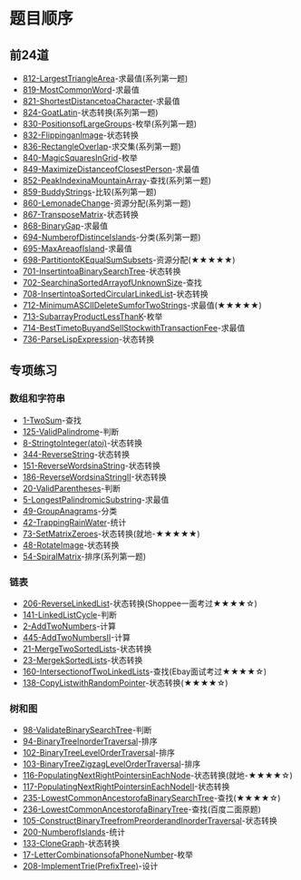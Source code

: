 # 题目顺序

## 前24道

+ [812-LargestTriangleArea]-求最值(系列第一题)
+ [819-MostCommonWord]-求最值
+ [821-ShortestDistancetoaCharacter]-求最值
+ [824-GoatLatin]-状态转换(系列第一题)
+ [830-PositionsofLargeGroups]-枚举(系列第一题)
+ [832-FlippinganImage]-状态转换
+ [836-RectangleOverlap]-求交集(系列第一题)
+ [840-MagicSquaresInGrid]-枚举
+ [849-MaximizeDistanceofClosestPerson]-求最值
+ [852-PeakIndexinaMountainArray]-查找(系列第一题)
+ [859-BuddyStrings]-比较(系列第一题)
+ [860-LemonadeChange]-资源分配(系列第一题)
+ [867-TransposeMatrix]-状态转换
+ [868-BinaryGap]-求最值
+ [694-NumberofDistinceIslands]-分类(系列第一题)
+ [695-MaxAreaofIsland]-求最值
+ [698-PartitiontoKEqualSumSubsets]-资源分配(★★★★★)
+ [701-InsertintoaBinarySearchTree]-状态转换
+ [702-SearchinaSortedArrayofUnknownSize]-查找
+ [708-InsertintoaSortedCircularLinkedList]-状态转换
+ [712-MinimumASCIIDeleteSumforTwoStrings]-求最值(★★★★★)
+ [713-SubarrayProductLessThanK]-枚举
+ [714-BestTimetoBuyandSellStockwithTransactionFee]-求最值
+ [736-ParseLispExpression]-状态转换

## 专项练习

### 数组和字符串

+ [1-TwoSum]-查找
+ [125-ValidPalindrome]-判断
+ [8-StringtoInteger(atoi)]-状态转换
+ [344-ReverseString]-状态转换
+ [151-ReverseWordsinaString]-状态转换
+ [186-ReverseWordsinaStringII]-状态转换
+ [20-ValidParentheses]-判断
+ [5-LongestPalindromicSubstring]-求最值
+ [49-GroupAnagrams]-分类
+ [42-TrappingRainWater]-统计
+ [73-SetMatrixZeroes]-状态转换(就地-★★★★★)
+ [48-RotateImage]-状态转换
+ [54-SpiralMatrix]-排序(系列第一题)

### 链表

+ [206-ReverseLinkedList]-状态转换(Shoppee一面考过★★★★☆)
+ [141-LinkedListCycle]-判断
+ [2-AddTwoNumbers]-计算
+ [445-AddTwoNumbersII]-计算
+ [21-MergeTwoSortedLists]-状态转换
+ [23-MergekSortedLists]-状态转换
+ [160-IntersectionofTwoLinkedLists]-查找(Ebay面试考过★★★★☆)
+ [138-CopyListwithRandomPointer]-状态转换(★★★★☆)

### 树和图

+ [98-ValidateBinarySearchTree]-判断
+ [94-BinaryTreeInorderTraversal]-排序
+ [102-BinaryTreeLevelOrderTraversal]-排序
+ [103-BinaryTreeZigzagLevelOrderTraversal]-排序
+ [116-PopulatingNextRightPointersinEachNode]-状态转换(就地-★★★★☆)
+ [117-PopulatingNextRightPointersinEachNodeII]-状态转换
+ [235-LowestCommonAncestorofaBinarySearchTree]-查找(★★★★☆)
+ [236-LowestCommonAncestorofaBinaryTree]-查找(百度二面原题)
+ [105-ConstructBinaryTreefromPreorderandInorderTraversal]-状态转换
+ [200-NumberofIslands]-统计
+ [133-CloneGraph]-状态转换
+ [17-LetterCombinationsofaPhoneNumber]-枚举
+ [208-ImplementTrie(PrefixTree)]-设计

<!-- 题目链接 -->

[812-LargestTriangleArea]:求最值/间接求最值/812-LargestTriangleArea.md
[819-MostCommonWord]:求最值/间接求最值/819-MostCommonWord.md
[821-ShortestDistancetoaCharacter]:求最值/直接求最值/821-ShortestDistancetoaCharacter.md
[824-GoatLatin]:状态转换/字符串转换/824-GoatLatin.md
[830-PositionsofLargeGroups]:枚举/830-PositionsofLargeGroups.md
[832-FlippinganImage]:状态转换/矩阵转换/832-FlippinganImage.md
[836-RectangleOverlap]:求交集/836-RectangleOverlap.md
[840-MagicSquaresInGrid]:枚举/840-MagicSquaresInGrid.md
[849-MaximizeDistanceofClosestPerson]:求最值/直接求最值/849-MaximizeDistancetoClosestPerson.md
[852-PeakIndexinaMountainArray]:查找/852-PeakIndexinaMountainArray.md
[859-BuddyStrings]:比较/859-BuddyStrings.md
[860-LemonadeChange]:资源分配/860-LemonadeChange.md
[867-TransposeMatrix]:状态转换/矩阵转换/867-TransposeMatrix.md
[868-BinaryGap]:求最值/直接求最值/868-BinaryGap.md
[694-NumberofDistinceIslands]:分类/694-NumberofDistinctIslands.md
[695-MaxAreaofIsland]:求最值/直接求最值/695-MaxAreaofIsland.md
[698-PartitiontoKEqualSumSubsets]:资源分配/698-PartitiontoKEqualSumSubsets.md
[701-InsertintoaBinarySearchTree]:状态转换/树转换/701-InsertintoaBinarySearchTree.md
[702-SearchinaSortedArrayofUnknownSize]:查找/702-SearchinaSortedArrayofUnknownSize.md
[708-InsertintoaSortedCircularLinkedList]:状态转换/基本数据结构转换/708-InsertintoaSortedCircularLinkedList.md
[712-MinimumASCIIDeleteSumforTwoStrings]:求最值/间接求最值/712-MinimumASCIIDeleteSumforTwoStrings.md
[713-SubarrayProductLessThanK]:枚举/713-SubarrayProductLessThanK.md
[714-BestTimetoBuyandSellStockwithTransactionFee]:求最值/间接求最值/714-BestTimetoBuyandSellStockwithTransactionFee.md
[736-ParseLispExpression]:状态转换/字符串转换/736-ParseLispExpression.md

<!-- 专项 -->
[1-TwoSum]:查找/1-TwoSum.md
[125-ValidPalindrome]:判断/125-ValidPalindrome.md
[8-StringtoInteger(atoi)]:状态转换/字符串转换/8-StringtoInteger(atoi).md
[344-ReverseString]:状态转换/字符串转换/344-ReverseString.md
[151-ReverseWordsinaString]:状态转换/字符串转换/151-ReverseWordsinaString.md
[186-ReverseWordsinaStringII]:状态转换/字符串转换/186-ReverseWordsinaStringII.md
[20-ValidParentheses]:判断/20-ValidParentheses.md
[5-LongestPalindromicSubstring]:求最值/间接求最值/5-LongestPalindromicSubstring.md
[49-GroupAnagrams]:分类/49-GroupAnagrams.md
[42-TrappingRainWater]:统计/42-TrappingRainWater.md
[73-SetMatrixZeroes]:状态转换/矩阵转换/73-SetMatrixZeroes.md
[48-RotateImage]:状态转换/矩阵转换/48-RotateImage.md
[54-SpiralMatrix]:排序/54-SpiralMatrix.md
[206-ReverseLinkedList]:状态转换/基本数据结构转换/206-ReverseLinkedList.md
[141-LinkedListCycle]:判断/141-LinkedListCycle.md
[2-AddTwoNumbers]:计算/2-AddTwoNumbers.md
[445-AddTwoNumbersII]:计算/445-AddTwoNumbersII.md
[21-MergeTwoSortedLists]:状态转换/基本数据结构转换/21-MergeTwoSortedLists.md
[23-MergekSortedLists]:状态转换/基本数据结构转换/23-MergekSortedLists.md
[160-IntersectionofTwoLinkedLists]:查找/160-IntersectionofTwoLinkedLists.md
[138-CopyListwithRandomPointer]:状态转换/基本数据结构转换/138-CopyListwithRandomPointer.md
[98-ValidateBinarySearchTree]:判断/98-ValidateBinarySearchTree.md
[94-BinaryTreeInorderTraversal]:排序/94-BinaryTreeInorderTraversal.md
[102-BinaryTreeLevelOrderTraversal]:排序/102-BinaryTreeLevelOrderTraversal.md
[103-BinaryTreeZigzagLevelOrderTraversal]:排序/103-BinaryTreeZigzagLevelOrderTraversal.md
[116-PopulatingNextRightPointersinEachNode]:状态转换/树转换/116-PopulatingNextRightPointersinEachNode.md
[117-PopulatingNextRightPointersinEachNodeII]:状态转换/树转换/117-PopulatingNextRightPointersinEachNodeII.md
[235-LowestCommonAncestorofaBinarySearchTree]:查找/235-LowestCommonAncestorofaBinarySearchTree.md
[236-LowestCommonAncestorofaBinaryTree]:查找/236-LowestCommonAncestorofaBinaryTree.md
[105-ConstructBinaryTreefromPreorderandInorderTraversal]:状态转换/树转换/105-ConstructBinaryTreefromPreorderandInorderTraversal.md
[200-NumberofIslands]:统计/200-NumberofIslands.md
[133-CloneGraph]:状态转换/基本数据结构转换/133-CloneGraph.md
[17-LetterCombinationsofaPhoneNumber]:枚举/17-LetterCombinationsofaPhoneNumber.md
[208-ImplementTrie(PrefixTree)]:设计/208-ImplementTrie(PrefixTree).md
